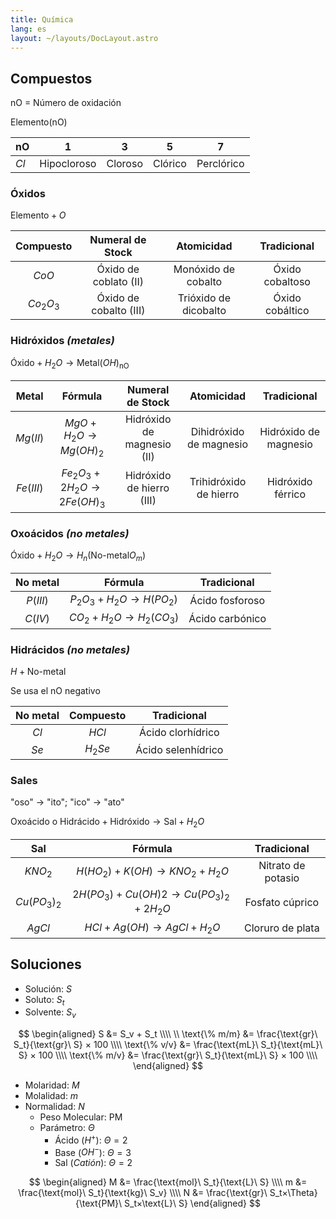 ```yaml
---
title: Química
lang: es
layout: ~/layouts/DocLayout.astro
---
```


## Compuestos

$\text{nO}$ = Número de oxidación

$\text{Elemento}(\text{nO})$

| $\text{nO}$ | $1$         | $3$     | $5$     | $7$        |
| ----------- | ----------- | ------- | ------- | ---------- |
| $Cl$        | Hipocloroso | Cloroso | Clórico | Perclórico |

### Óxidos

$\text{Elemento} + O$

| Compuesto |    Numeral de Stock    |      Atomicidad       |   Tradicional   |
| :-------: | :--------------------: | :-------------------: | :-------------: |
|   $CoO$   | Óxido de coblato (II)  |  Monóxido de cobalto  | Óxido cobaltoso |
| $Co_2O_3$ | Óxido de cobalto (III) | Trióxido de dicobalto | Óxido cobáltico |

### Hidróxidos _(metales)_

$\text{Óxido} + H_2O \rightarrow \text{Metal}(OH)_{\text{nO}}$

|   Metal   |                 Fórmula                 |      Numeral de Stock      |       Atomicidad        |      Tradicional      |
| :-------: | :-------------------------------------: | :------------------------: | :---------------------: | :-------------------: |
| $Mg(II)$  |    $MgO + H_2O \rightarrow Mg(OH)_2$    | Hidróxido de magnesio (II) | Dihidróxido de magnesio | Hidróxido de magnesio |
| $Fe(III)$ | $Fe_2O_3 + 2H_2O \rightarrow 2Fe(OH)_3$ | Hidróxido de hierro (III)  | Trihidróxido de hierro  |   Hidróxido férrico   |

### Oxoácidos _(no metales)_

$\text{Óxido} + H_2O \rightarrow H_n(\text{No-metal}O_m)$

| No metal |               Fórmula               |   Tradicional   |
| :------: | :---------------------------------: | :-------------: |
| $P(III)$ | $P_2O_3 + H_2O \rightarrow H(PO_2)$ | Ácido fosforoso |
| $C(IV)$  | $CO_2 + H_2O \rightarrow H_2(CO_3)$ | Ácido carbónico |

### Hidrácidos _(no metales)_

$H + \text{No-metal}$

Se usa el $\text{nO}$ negativo

| No metal | Compuesto |    Tradicional     |
| :------: | :-------: | :----------------: |
|   $Cl$   |   $HCl$   | Ácido clorhídrico  |
|   $Se$   |  $H_2Se$  | Ácido selenhídrico |

### Sales

"oso" -> "ito"; "ico" -> "ato"

$\text{Oxoácido o Hidrácido} + \text{Hidróxido} \rightarrow \text{Sal} + H_2O$

|     Sal      |                       Fórmula                       |    Tradicional     |
| :----------: | :-------------------------------------------------: | :----------------: |
|   $KNO_2$    |     $H(HO_2) + K(OH) \rightarrow KNO_2 + H_2O$      | Nitrato de potasio |
| $Cu(PO_3)_2$ | $2H(PO_3) + Cu(OH)2 \rightarrow Cu(PO_3)_2 + 2H_2O$ |  Fosfato cúprico   |
|    $AgCl$    |       $HCl + Ag(OH) \rightarrow AgCl + H_2O$        |  Cloruro de plata  |

## Soluciones

- Solución: $S$
- Soluto: $S_t$
- Solvente: $S_v$

$$
\begin{aligned}
S &= S_v + S_t \\\\
\\
\text{\% m/m} &= \frac{\text{gr}\ S_t}{\text{gr}\ S} × 100 \\\\
\text{\% v/v} &= \frac{\text{mL}\ S_t}{\text{mL}\ S} × 100 \\\\
\text{\% m/v} &= \frac{\text{gr}\ S_t}{\text{mL}\ S} × 100 \\\\
\end{aligned}
$$

- Molaridad: $M$
- Molalidad: $m$
- Normalidad: $N$
  - Peso Molecular: $\text{PM}$
  - Parámetro: $\Theta$
    - Ácido ($H^+$): $\Theta = 2$
    - Base ($OH^-$): $\Theta = 3$
    - Sal (_Catión_): $\Theta = 2$

$$
\begin{aligned}
M &= \frac{\text{mol}\ S_t}{\text{L}\ S} \\\\
m &= \frac{\text{mol}\ S_t}{\text{kg}\ S_v} \\\\
N &= \frac{\text{gr}\ S_t×\Theta}{\text{PM}\ S_t×\text{L}\ S}
\end{aligned}
$$
